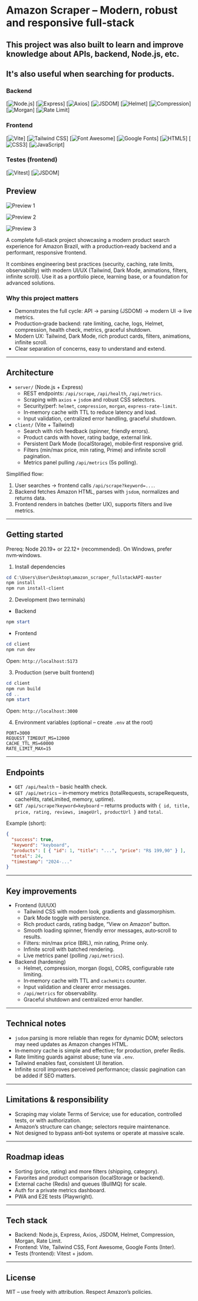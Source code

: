 # Amazon Scraper – Modern, robust and responsive full‑stack

## This project was also built to learn and improve knowledge about APIs, backend, Node.js, etc.
## It's also useful when searching for products.

### Backend
[![Node.js](https://img.shields.io/badge/Node.js-339933?style=flat&logo=node.js&logoColor=white)]
[![Express](https://img.shields.io/badge/Express-000000?style=flat&logo=express&logoColor=white)]
[![Axios](https://img.shields.io/badge/Axios-5A29E4?style=flat&logo=axios&logoColor=white)]
[![JSDOM](https://img.shields.io/badge/JSDOM-FF0000?style=flat&logo=jsdom&logoColor=white)]
[![Helmet](https://img.shields.io/badge/Helmet-000000?style=flat&logo=npm&logoColor=white)]
[![Compression](https://img.shields.io/badge/Compression-000000?style=flat&logo=npm&logoColor=white)]
[![Morgan](https://img.shields.io/badge/Morgan-000000?style=flat&logo=npm&logoColor=white)]
[![Rate Limit](https://img.shields.io/badge/Rate_Limit-000000?style=flat&logo=npm&logoColor=white)]

### Frontend
[![Vite](https://img.shields.io/badge/Vite-646CFF?style=flat&logo=vite&logoColor=white)]
[![Tailwind CSS](https://img.shields.io/badge/Tailwind_CSS-06B6D4?style=flat&logo=tailwind-css&logoColor=white)]
[![Font Awesome](https://img.shields.io/badge/Font_Awesome-528DD7?style=flat&logo=font-awesome&logoColor=white)]
[![Google Fonts](https://img.shields.io/badge/Google_Fonts-4285F4?style=flat&logo=google&logoColor=white)]
[![HTML5](https://img.shields.io/badge/HTML5-E34F26?style=flat&logo=html5&logoColor=white)]
[![CSS3](https://img.shields.io/badge/CSS3-1572B6?style=flat&logo=css3&logoColor=white)]
[![JavaScript](https://img.shields.io/badge/JavaScript-F7DF1E?style=flat&logo=javascript&logoColor=black)]

### Testes (frontend)
[![Vitest](https://img.shields.io/badge/Vitest-000000?style=flat&logo=vitest&logoColor=white)]
[![JSDOM](https://img.shields.io/badge/JSDOM-FF0000?style=flat&logo=jsdom&logoColor=white)]


## Preview

![Preview 1](https://i.imgur.com/y5aWKLi.png)

![Preview 2](https://i.imgur.com/OXFpdoq.png)

![Preview 3](https://i.imgur.com/ordYqb9.png)

A complete full‑stack project showcasing a modern product search experience for Amazon Brazil, with a production‑ready backend and a performant, responsive frontend.

It combines engineering best practices (security, caching, rate limits, observability) with modern UI/UX (Tailwind, Dark Mode, animations, filters, infinite scroll). Use it as a portfolio piece, learning base, or a foundation for advanced solutions.

### Why this project matters
- Demonstrates the full cycle: API → parsing (JSDOM) → modern UI → live metrics.
- Production‑grade backend: rate limiting, cache, logs, Helmet, compression, health check, metrics, graceful shutdown.
- Modern UX: Tailwind, Dark Mode, rich product cards, filters, animations, infinite scroll.
- Clear separation of concerns, easy to understand and extend.

---

## Architecture
- `server/` (Node.js + Express)
  - REST endpoints: `/api/scrape`, `/api/health`, `/api/metrics`.
  - Scraping with `axios` + `jsdom` and robust CSS selectors.
  - Security/perf: `helmet`, `compression`, `morgan`, `express-rate-limit`.
  - In‑memory cache with TTL to reduce latency and load.
  - Input validation, centralized error handling, graceful shutdown.
- `client/` (Vite + Tailwind)
  - Search with rich feedback (spinner, friendly errors).
  - Product cards with hover, rating badge, external link.
  - Persistent Dark Mode (localStorage), mobile‑first responsive grid.
  - Filters (min/max price, min rating, Prime) and infinite scroll pagination.
  - Metrics panel pulling `/api/metrics` (5s polling).

Simplified flow:
1) User searches → frontend calls `/api/scrape?keyword=...`.
2) Backend fetches Amazon HTML, parses with `jsdom`, normalizes and returns data.
3) Frontend renders in batches (better UX), supports filters and live metrics.

---

## Getting started
Prereq: Node 20.19+ or 22.12+ (recommended). On Windows, prefer nvm‑windows.

1) Install dependencies
```powershell
cd C:\Users\User\Desktop\amazon_scraper_fullstackAPI-master
npm install
npm run install-client
```

2) Development (two terminals)
- Backend
```powershell
npm start
```
- Frontend
```powershell
cd client
npm run dev
```
Open: `http://localhost:5173`

3) Production (serve built frontend)
```powershell
cd client
npm run build
cd ..
npm start
```
Open: `http://localhost:3000`

4) Environment variables (optional – create `.env` at the root)
```
PORT=3000
REQUEST_TIMEOUT_MS=12000
CACHE_TTL_MS=60000
RATE_LIMIT_MAX=15
```

---

## Endpoints
- `GET /api/health` – basic health check.
- `GET /api/metrics` – in‑memory metrics (totalRequests, scrapeRequests, cacheHits, rateLimited, memory, uptime).
- `GET /api/scrape?keyword=keyboard` – returns products with `{ id, title, price, rating, reviews, imageUrl, productUrl }` and `total`.

Example (short):
```json
{
  "success": true,
  "keyword": "keyboard",
  "products": [ { "id": 1, "title": "...", "price": "R$ 199,90" } ],
  "total": 24,
  "timestamp": "2024-..."
}
```

---

## Key improvements
- Frontend (UI/UX)
  - Tailwind CSS with modern look, gradients and glassmorphism.
  - Dark Mode toggle with persistence.
  - Rich product cards, rating badge, “View on Amazon” button.
  - Smooth loading spinner, friendly error messages, auto‑scroll to results.
  - Filters: min/max price (BRL), min rating, Prime only.
  - Infinite scroll with batched rendering.
  - Live metrics panel (polling `/api/metrics`).
- Backend (hardening)
  - Helmet, compression, morgan (logs), CORS, configurable rate limiting.
  - In‑memory cache with TTL and `cacheHits` counter.
  - Input validation and clearer error messages.
  - `/api/metrics` for observability.
  - Graceful shutdown and centralized error handler.

---

## Technical notes
- `jsdom` parsing is more reliable than regex for dynamic DOM; selectors may need updates as Amazon changes HTML.
- In‑memory cache is simple and effective; for production, prefer Redis.
- Rate limiting guards against abuse; tune via `.env`.
- Tailwind enables fast, consistent UI iteration.
- Infinite scroll improves perceived performance; classic pagination can be added if SEO matters.

---

## Limitations & responsibility
- Scraping may violate Terms of Service; use for education, controlled tests, or with authorization.
- Amazon’s structure can change; selectors require maintenance.
- Not designed to bypass anti‑bot systems or operate at massive scale.

---

## Roadmap ideas
- Sorting (price, rating) and more filters (shipping, category).
- Favorites and product comparison (localStorage or backend).
- External cache (Redis) and queues (BullMQ) for scale.
- Auth for a private metrics dashboard.
- PWA and E2E tests (Playwright).

---

## Tech stack
- Backend: Node.js, Express, Axios, JSDOM, Helmet, Compression, Morgan, Rate Limit.
- Frontend: Vite, Tailwind CSS, Font Awesome, Google Fonts (Inter).
- Tests (frontend): Vitest + jsdom.

---

## License
MIT – use freely with attribution. Respect Amazon’s policies.
